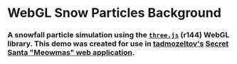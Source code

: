 # WebGL Snow Particles Background

### A snowfall particle simulation using the [``three.js``](https://threejs.org/) (r144) WebGL library. This demo was created for use in [tadmozeltov's](https://git.tadmozeltov.com/tadmozeltov/secret-santa) [Secret Santa "Meowmas" web application](https://santa.tadmozeltov.com/).